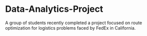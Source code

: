 # Data-Analytics-Project
A group of students recently completed a project focused on route optimization for logistics problems faced by FedEx in California.
